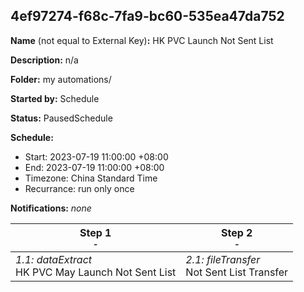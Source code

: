 ## 4ef97274-f68c-7fa9-bc60-535ea47da752

**Name** (not equal to External Key)**:** HK PVC Launch Not Sent List

**Description:** n/a

**Folder:** my automations/

**Started by:** Schedule

**Status:** PausedSchedule

**Schedule:**

* Start: 2023-07-19 11:00:00 +08:00
* End: 2023-07-19 11:00:00 +08:00
* Timezone: China Standard Time
* Recurrance: run only once

**Notifications:** _none_


| Step 1<br>_<small>-</small>_ | Step 2<br>_<small>-</small>_ |
| --- | --- |
| _1.1: dataExtract_<br>HK PVC May Launch Not Sent List | _2.1: fileTransfer_<br>Not Sent List Transfer |
